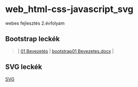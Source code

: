 # web_html-css-javascript_svg
webes fejlesztés 2.évfolyam

## Bootstrap leckék

> | [01 Bevezetés](Bootstrap/01%2Bevezetes/Proba/bootstrap01.html) | [bootstrap01 Bevezetes.docx](Bootstrap/01%2Bevezetes/bootstrap01%2Bevezetes.docx) |

## SVG leckék

[SVG](SVG-2020-02-06)
